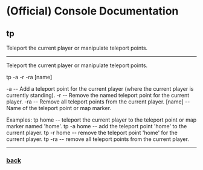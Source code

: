 
# (Official) Console Documentation

## tp

Teleport the current player or manipulate teleport points.

___

Teleport the current player or manipulate teleport points.

tp -a -r -ra [name]

-a   -- Add a teleport point for the current player (where the current player is currently standing).
-r   -- Remove the named teleport point for the current player.
-ra  -- Remove all teleport points from the current player.
[name]  -- Name of the teleport point or map marker.

Examples:
tp home  -- teleport the current player to the teleport point or map marker named 'home'.
tp -a home  -- add the teleport point 'home' to the current player.
tp -r home  -- remove the teleport point 'home' for the current player.
tp -ra  -- remove all teleport points from the current player.

___

### [back](../commands)